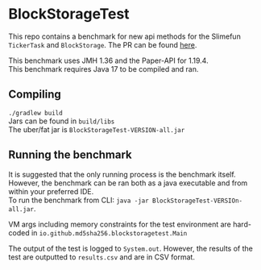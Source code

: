 # BlockStorageTest

This repo contains a benchmark for new api methods for 
the Slimefun `TickerTask` and `BlockStorage`. The PR can be found [here](https://github.com/Slimefun/Slimefun4/pull/3798).

This benchmark uses JMH 1.36 and the Paper-API for 1.19.4. <br>
This benchmark requires Java 17 to be compiled and ran.

## Compiling
`./gradlew build`<br>
Jars can be found in `build/libs`<br>
The uber/fat jar is `BlockStorageTest-VERSION-all.jar`

## Running the benchmark
It is suggested that the only running process is the benchmark itself. However, the benchmark 
can be ran both as a java executable and from within your preferred IDE.
<br>
To run the benchmark from CLI: `java -jar BlockStorageTest-VERSIOn-all.jar`. <br>

VM args including memory constraints
for the test environment are hard-coded in `io.github.md5sha256.blockstoragetest.Main`

The output of the test is logged to `System.out`. However, the results of the test 
are outputted to `results.csv` and are in CSV format.


